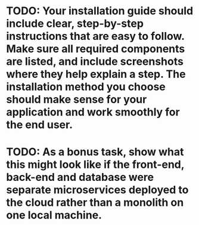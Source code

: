 # TODO: Your installation guide should include clear, step-by-step instructions that are easy to follow. Make sure all required components are listed, and include screenshots where they help explain a step. The installation method you choose should make sense for your application and work smoothly for the end user.

# TODO: As a bonus task, show what this might look like if the front-end, back-end and database were separate microservices deployed to the cloud rather than a monolith on one local machine.